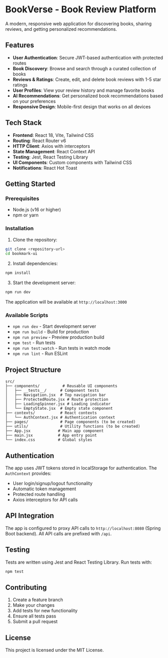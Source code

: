 # BookVerse - Book Review Platform

A modern, responsive web application for discovering books, sharing reviews, and getting personalized recommendations.

## Features

- **User Authentication**: Secure JWT-based authentication with protected routes
- **Book Discovery**: Browse and search through a curated collection of books
- **Reviews & Ratings**: Create, edit, and delete book reviews with 1-5 star ratings
- **User Profiles**: View your review history and manage favorite books
- **AI Recommendations**: Get personalized book recommendations based on your preferences
- **Responsive Design**: Mobile-first design that works on all devices

## Tech Stack

- **Frontend**: React 18, Vite, Tailwind CSS
- **Routing**: React Router v6
- **HTTP Client**: Axios with interceptors
- **State Management**: React Context API
- **Testing**: Jest, React Testing Library
- **UI Components**: Custom components with Tailwind CSS
- **Notifications**: React Hot Toast

## Getting Started

### Prerequisites

- Node.js (v16 or higher)
- npm or yarn

### Installation

1. Clone the repository:
```bash
git clone <repository-url>
cd bookmark-ui
```

2. Install dependencies:
```bash
npm install
```

3. Start the development server:
```bash
npm run dev
```

The application will be available at `http://localhost:3000`

### Available Scripts

- `npm run dev` - Start development server
- `npm run build` - Build for production
- `npm run preview` - Preview production build
- `npm test` - Run tests
- `npm run test:watch` - Run tests in watch mode
- `npm run lint` - Run ESLint

## Project Structure

```
src/
├── components/          # Reusable UI components
│   ├── __tests__/      # Component tests
│   ├── Navigation.jsx  # Top navigation bar
│   ├── ProtectedRoute.jsx # Route protection
│   ├── LoadingSpinner.jsx # Loading indicator
│   └── EmptyState.jsx  # Empty state component
├── contexts/           # React contexts
│   └── AuthContext.jsx # Authentication context
├── pages/              # Page components (to be created)
├── utils/              # Utility functions (to be created)
├── App.jsx            # Main app component
├── main.jsx           # App entry point
└── index.css          # Global styles
```

## Authentication

The app uses JWT tokens stored in localStorage for authentication. The `AuthContext` provides:

- User login/signup/logout functionality
- Automatic token management
- Protected route handling
- Axios interceptors for API calls

## API Integration

The app is configured to proxy API calls to `http://localhost:8080` (Spring Boot backend). All API calls are prefixed with `/api`.

## Testing

Tests are written using Jest and React Testing Library. Run tests with:

```bash
npm test
```

## Contributing

1. Create a feature branch
2. Make your changes
3. Add tests for new functionality
4. Ensure all tests pass
5. Submit a pull request

## License

This project is licensed under the MIT License.
